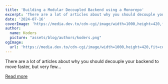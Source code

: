 ```yaml
---
title: 'Building a Modular Decoupled Backend using a Monorepo'
excerpt: 'There are a lot of articles about why you should decouple your backend to move faster, but very few...'
date: '2024-07-16'
coverImage: 'https://media.dev.to/cdn-cgi/image/width=1000,height=420,fit=cover,gravity=auto,format=auto/https%3A%2F%2Fdev-to-uploads.s3.amazonaws.com%2Fuploads%2Farticles%2F5zg3j209bm0wkjsvvyq2.png'
author:
  name: Koders
  picture: "assets/blog/authors/koders.png"
ogImage:
  url: 'https://media.dev.to/cdn-cgi/image/width=1000,height=420,fit=cover,gravity=auto,format=auto/https%3A%2F%2Fdev-to-uploads.s3.amazonaws.com%2Fuploads%2Farticles%2F5zg3j209bm0wkjsvvyq2.png'
---
```


There are a lot of articles about why you should decouple your backend to move faster, but very few...

[Read more](https://dev.to/woovi/building-a-modular-decoupled-backend-using-a-monorepo-2fik)
